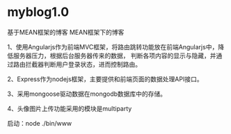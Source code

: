 # myblog1.0
基于MEAN框架的博客
MEAN框架下的博客

1、使用Angularjs作为前端MVC框架，将路由跳转功能放在前端Angularjs中，降低服务器压力，根据后台服务器传来的数据，
判断各项内容的显示与隐藏，并通过路由拦截器判断用户登录状态，进而控制路由。

2、Express作为nodejs框架，主要提供和前端页面的数据处理API接口。

3、采用mongoose驱动数据在mongodb数据库中的存储。

4、头像图片上传功能采用的模块是multiparty

启动：node ./bin/www
